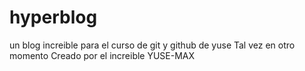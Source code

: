 # hyperblog
un blog increible para el curso de git y github de yuse
Tal vez en otro momento
Creado por el increible YUSE-MAX
